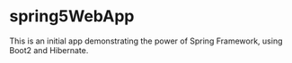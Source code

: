 # spring5WebApp
This is an initial app demonstrating the power of Spring Framework, using Boot2 and Hibernate.
